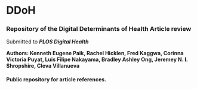 # DDoH
### Repository of the Digital Determinants of Health Article review
Submitted to ***PLOS Digital Health***

**Authors: Kenneth Eugene Paik, Rachel Hicklen, Fred Kaggwa, Corinna Victoria Puyat, Luis Filipe Nakayama, Bradley Ashley Ong, Jeremey N. I. Shropshire, Cleva Villanueva**

#### Public repository for article references.


